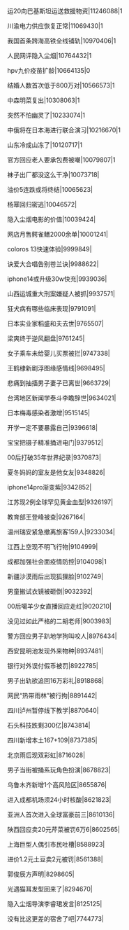 运20向巴基斯坦运送救援物资|11246088|1

川渝电力供应恢复正常|11069430|1

我国首条跨海高铁全线铺轨|10970406|1

人民网评隐入尘烟|10764432|1

hpv九价疫苗扩龄|10664135|0

结婚人数首次低于800万对|10566573|1

中森明菜复出|10308063|1

突然不怕幽灵了|10233074|1

中俄将在日本海进行联合演习|10216670|1

山东冷成山冻了|10120717|1

官方回应老人要承包费被嘲|10079807|1

袜子出厂都没这么干净|10073718|

油价5连跌或将终结|10065623|

杨幂回归密逃|10046572|

隐入尘烟电影的价值|10039424|

网店月售鳄雀鳝2000余单|10001241|

coloros 13快速体验|9999849|

诀爱大合唱告别苍兰诀|9988622|

iphone14或升级30w快充|9939036|

山西运城重大刑案嫌疑人被抓|9937571|

狂犬病有哪些临床表现|9791091|

日本实业家稻盛和夫去世|9765507|

梁爽终于逆风翻盘|9761245|

女子乘车未给婴儿买票被拦|9747338|

王鹤棣新剧浮图缘感情线|9698495|

悲痛到抽搐男子妻子已离世|9663729|

台湾地区新闻学泰斗李瞻辞世|9634021|

日本梅毒感染者激增|9515145|

开学一定不要暴露自己|9396618|

宝宝把镊子精准捅进电门|9379512|

00后打破35年世界纪录|9370873|

夏冬妈妈的室友是他女友|9348826|

iphone14pro渐变紫|9342852|

江苏现2例全球罕见黄金血型|9326197|

教育部王登峰被查|9267164|

温州瑞安紧急撤离旅客159人|9233034|

江西上空现不明飞行物|9104999|

成都加强社会面疫情防控|9104098|1

新疆沙漠雨后出现狐狸脸|9102749|

男童搬试衣镜被砸倒|9032392|

00后噶羊少女直播回应走红|9020210|

没见过如此严格的二胡老师|9003983|

警方回应男子趴地学狗叫咬人|8976434|

西安昆明池发现外来物种|8937481|

银行对外误付假币被罚|8922785|

男子出轨欲追回16万彩礼|8918868|

网民“热带雨林”被行拘|8891442|

四川泸州暂停线下教学|8870640|

石头科技跌剩300亿|8743814|

四川新增本土167+109|8737385|

北京雨后现双彩虹|8716028|

男子当街被捅系玩角色扮演|8678823|

乌鲁木齐新增1个高风险区|8655876|

进入成都机场须24小时核酸|8621823|

亚洲人首次进入全球富豪前三|8610136|

陕西回应卖20元芹菜被罚6万6|8602565|

上海巨型人偶引市民吐槽|8588923|

进价1.2元土豆卖2元被罚|8561388|

郭俊辰方声明|8298605|

光遇猫耳发型回来了|8294670|

隐入尘烟导演李睿珺发言|8125125|

没有比这更差的宿舍了吧|7744773|

